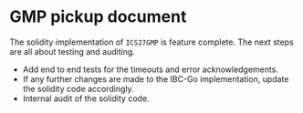 # GMP pickup document

The solidity implementation of `ICS27GMP` is feature complete. The next steps are all about testing and auditing.

- Add end to end tests for the timeouts and error acknowledgements.
- If any further changes are made to the IBC-Go implementation, update the solidity code accordingly.
- Internal audit of the solidity code.
